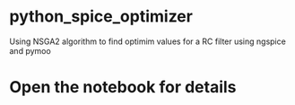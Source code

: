 # python_spice_optimizer
Using NSGA2 algorithm to find optimim values for a RC filter using ngspice and pymoo

# Open the notebook for details